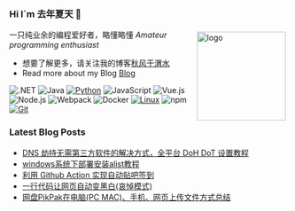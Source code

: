 ### Hi I`m 去年夏天 👋

<img src="https://github-readme-stats.vercel.app/api?username=tjsky&show_icons=true" alt="logo" height="160" align="right" style="margin: 5px; margin-bottom: 20px;" />

一只纯业余的编程爱好者，略懂略懂 *Amateur programming enthusiast*

- 想要了解更多，请关注我的博客[秋风于渭水](https://www.tjsky.net)
- Read more about my Blog [Blog](https://www.tjsky.net)

![.NET](https://img.shields.io/badge/.NET-512BD4?style=flat-square&logo=C-Sharp&logoColor=ffffff)
![Java](https://img.shields.io/badge/-Java-007396?style=flat-square&logo=java&logoColor=ffffff)
[![Python](https://img.shields.io/badge/-Python-3776AB?style=flat-square&logo=python&logoColor=ffffff)](https://www.python.org/)
![JavaScript](https://img.shields.io/badge/JavaScript-F7DF1E?style=flat-square&logo=JavaScript&logoColor=ffffff)
![Vue.js](https://img.shields.io/badge/-Vue.js-4FC08D?style=flat-square&logo=Vue.js&logoColor=ffffff)
![Node.js](https://img.shields.io/badge/-Node.js-68A063?style=flat-square&logo=Node.js&logoColor=ffffff)
![Webpack](https://img.shields.io/badge/-Webpack-8DD6F9?style=flat-square&logo=webpack&logoColor=ffffff)
![Docker](https://img.shields.io/badge/Docker-2496ED?style=flat-square&logo=docker&logoColor=ffffff)
[![Linux](https://img.shields.io/badge/-Linux-333333?style=flat-square&logo=linux&logoColor=white)](https://www.linuxfoundation.org/)
![npm](https://img.shields.io/badge/-NPM-CB3837?style=flat-square&logo=npm&logoColor=white)
[![Git](https://img.shields.io/badge/-Git-f05032?style=flat-square&logo=git&logoColor=white)](https://git-scm.com/)


### Latest Blog Posts
 
<!-- BLOG-POST-LIST:START -->
- [DNS 劫持无需第三方软件的解决方式，全平台 DoH DoT 设置教程](https://www.tjsky.net/tutorial/539?pk_campaign=feed&pk_kwd=dns-%25e5%258a%25ab%25e6%258c%2581%25e6%2597%25a0%25e9%259c%2580%25e7%25ac%25ac%25e4%25b8%2589%25e6%2596%25b9%25e8%25bd%25af%25e4%25bb%25b6%25e7%259a%2584%25e8%25a7%25a3%25e5%2586%25b3%25e6%2596%25b9%25e5%25bc%258f%25ef%25bc%258c%25e5%2585%25a8%25e5%25b9%25b3%25e5%258f%25b0-doh-dot-%25e8%25ae%25be%25e7%25bd%25ae)
- [windows系统下部署安装alist教程](https://www.tjsky.net/tutorial/534?pk_campaign=feed&pk_kwd=windows-%25e7%25b3%25bb%25e7%25bb%259f%25e4%25b8%258b%25e9%2583%25a8%25e7%25bd%25b2%25e5%25ae%2589%25e8%25a3%2585%25e7%25bd%2591%25e7%259b%2598%25e7%259b%25ae%25e5%25bd%2595%25e7%25a8%258b%25e5%25ba%258f-alist)
- [利用 Github Action 实现自动贴吧签到](https://www.tjsky.net/tutorial/526?pk_campaign=feed&pk_kwd=%25e5%2588%25a9%25e7%2594%25a8-github-action-%25e5%25ae%259e%25e7%258e%25b0%25e8%2587%25aa%25e5%258a%25a8%25e8%25b4%25b4%25e5%2590%25a7%25e7%25ad%25be%25e5%2588%25b0)
- [一行代码让网页自动变黑白&lpar;哀悼模式&rpar;](https://www.tjsky.net/tutorial/511?pk_campaign=feed&pk_kwd=%25e4%25b8%2580%25e8%25a1%258c%25e4%25bb%25a3%25e7%25a0%2581%25e8%25ae%25a9%25e7%25bd%2591%25e9%25a1%25b5%25e8%2587%25aa%25e5%258a%25a8%25e5%258f%2598%25e9%25bb%2591%25e7%2599%25bd%25e5%2593%2580%25e6%2582%25bc%25e6%25a8%25a1%25e5%25bc%258f)
- [网盘PikPak在电脑&lpar;PC MAC&rpar;、手机、网页上传文件方式总结](https://www.tjsky.net/tutorial/503?pk_campaign=feed&pk_kwd=https-www-tjsky-net-tutorial-503)
<!-- BLOG-POST-LIST:END -->
